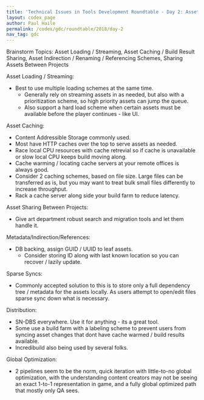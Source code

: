 ```yaml
---
title: 'Technical Issues in Tools Development Roundtable - Day 2: Assets'
layout: codex_page
author: Paul Haile
permalink: /codex/gdc/roundtable/2018/day-2
nav_tag: gdc
---
```

Brainstorm Topics:  Asset Loading / Streaming, Asset Caching / Build Result Sharing, Asset Indirection / Renaming / Referencing Schemes, Sharing Assets Between Projects

Asset Loading / Streaming:
  - Best to use multiple loading schemes at the same time.
    - Generally rely on streaming assets in as needed, but also with a prioritization scheme, so high priority assets can jump the queue.
    - Also support a hard load scheme when certain assets must be available before the player continues - like UI.


Asset Caching:
  - Content Addressible Storage commonly used.
  - Most have HTTP caches over the top to serve assets as needed.
  - Race local CPU resources with cache retrevial so if cache is unavailable or slow local CPU keeps build moving along.
  - Cache warming / locating cache servers at your remote offices is always good.
  - Consider 2 caching schemes, based on file size.  Large files can be transferred as is, but you may want to treat bulk small files differently to increase throughput.
  - Rack a cache server along side your build farm to reduce latency.


Asset Sharing Between Projects:
  - Give art department robust search and migration tools and let them handle it.  


Metadata/Indirection/References:
  - DB backing, assign GUID / UUID to leaf assets.
    - Consider storing ID along with last known location so you can recover / lazily update.


Sparse Syncs:
  - Commonly accepted solution to this is to store only a full dependency tree / metadata for the assets locally.  As users attempt to open/edit files sparse sync down what is necessary.


Distribution:
  - SN-DBS everywhere.  Use it for anything - its a great tool.
  - Some use a build farm with a labeling scheme to prevent users from syncing asset changes that dont have cache warmed / build results available.
  - Incredibuild also being used by several folks.


Global Optimization:
  - 2 pipelines seem to be the norm, quick iteration with little-to-no global optimization, with the understanding content creators may not be seeing an exact 1-to-1 representation in game, and a fully global optimized path that mostly only QA sees.  

